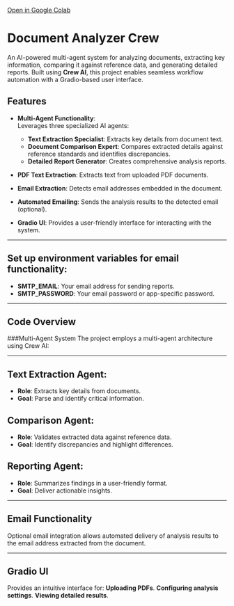 [Open in Google Colab](https://colab.research.google.com/github/initmahesh/MLAI-community-labs/blob/main/Class-Labs/Lab-5%20Crew%20AI%20Multi-Agent%20Document%20Analysis/Multi_Agent_Lab.ipynb)

# Document Analyzer Crew

An AI-powered multi-agent system for analyzing documents, extracting key information, comparing it against reference data, and generating detailed reports. Built using **Crew AI**, this project enables seamless workflow automation with a Gradio-based user interface.

## Features

- **Multi-Agent Functionality**:  
  Leverages three specialized AI agents:

  - **Text Extraction Specialist**: Extracts key details from document text.
  - **Document Comparison Expert**: Compares extracted details against reference standards and identifies discrepancies.
  - **Detailed Report Generator**: Creates comprehensive analysis reports.

- **PDF Text Extraction**: Extracts text from uploaded PDF documents.
- **Email Extraction**: Detects email addresses embedded in the document.
- **Automated Emailing**: Sends the analysis results to the detected email (optional).
- **Gradio UI**: Provides a user-friendly interface for interacting with the system.

---

## Set up environment variables for email functionality:

- **SMTP_EMAIL**: Your email address for sending reports.
- **SMTP_PASSWORD**: Your email password or app-specific password.

---

## Code Overview

###Multi-Agent System
The project employs a multi-agent architecture using Crew AI:

---

## Text Extraction Agent:

- **Role**: Extracts key details from documents.
- **Goal**: Parse and identify critical information.

## Comparison Agent:

- **Role**: Validates extracted data against reference data.
- **Goal**: Identify discrepancies and highlight differences.

## Reporting Agent:

- **Role**: Summarizes findings in a user-friendly format.
- **Goal**: Deliver actionable insights.

---

## Email Functionality

Optional email integration allows automated delivery of analysis results to the email address extracted from the document.

---

## Gradio UI

Provides an intuitive interface for:
**Uploading PDFs**.
**Configuring analysis settings**.
**Viewing detailed results**.
